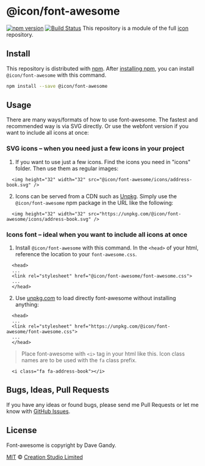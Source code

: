 # @icon/font-awesome

[![npm version](https://img.shields.io/npm/v/@icon/font-awesome.svg)](https://www.npmjs.org/package/@icon/font-awesome)
[![Build Status](https://travis-ci.org/icon/icon.svg?branch=master)](https://travis-ci.org/icon/icon)
This repository is a module of the full [icon][icon] repository.

## Install

This repository is distributed with [npm]. After [installing npm][install-npm], you can install `@icon/font-awesome` with this command.

```bash
npm install --save @icon/font-awesome
```

## Usage

There are many ways/formats of how to use font-awesome. The fastest and recommended way is via SVG directly. Or use the webfont version if you want to include all icons at once:

### SVG icons – when you need just a few icons in your project

  1. If you want to use just a few icons. Find the icons you need in "icons" folder. Then use them as regular images:

```
  <img height="32" width="32" src="@icon/font-awesome/icons/address-book.svg" />
```

  2. Icons can be served from a CDN such as [Unpkg][Unpkg]. Simply use the `@icon/font-awesome` npm package in the URL like the following:

```
  <img height="32" width="32" src="https://unpkg.com/@icon/font-awesome/icons/address-book.svg" />
```

### Icons font – ideal when you want to include all icons at once

  1. Install `@icon/font-awesome` with this command. In the `<head>` of your html, reference the location to your `font-awesome.css`.

```
  <head>
  ...
  <link rel="stylesheet" href="@icon/font-awesome/font-awesome.css">
  ...
  </head>
```

  2. Use [unpkg.com][Unpkg] to load directly font-awesome without installing anything:

```
  <head>
  ...
  <link rel="stylesheet" href="https://unpkg.com/@icon/font-awesome/font-awesome.css">
  ...
  </head>
```

> Place font-awesome with `<i>` tag in your html like this. Icon class names are to be used with the `fa` class prefix.

```
  <i class="fa fa-address-book"></i>
```


## Bugs, Ideas, Pull Requests

If you have any ideas or found bugs, please send me Pull Requests or let me know with [GitHub Issues][github issues].

## License

Font-awesome is copyright by Dave Gandy.

[MIT](./LICENSE) &copy; [Creation Studio Limited](https://creationstudio.com/)

[icon]: https://github.com/icon/icon
[docs]: http://icon.github.io/
[npm]: https://www.npmjs.com/
[install-npm]: https://docs.npmjs.com/getting-started/installing-node
[sass]: http://sass-lang.com/
[github issues]: https://github.com/thecreation/icons/issues
[Unpkg]: https://unpkg.com